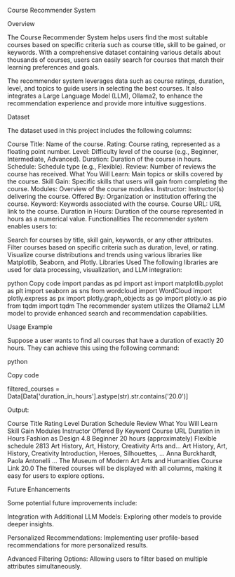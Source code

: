 Course Recommender System

Overview

The Course Recommender System helps users find the most suitable courses based on specific criteria such as course title, skill to be gained, or keywords. With a comprehensive dataset containing various details about thousands of courses, users can easily search for courses that match their learning preferences and goals.

The recommender system leverages data such as course ratings, duration, level, and topics to guide users in selecting the best courses. It also integrates a Large Language Model (LLM), Ollama2, to enhance the recommendation experience and provide more intuitive suggestions.

Dataset

The dataset used in this project includes the following columns:

Course Title: Name of the course.
Rating: Course rating, represented as a floating point number.
Level: Difficulty level of the course (e.g., Beginner, Intermediate, Advanced).
Duration: Duration of the course in hours.
Schedule: Schedule type (e.g., Flexible).
Review: Number of reviews the course has received.
What You Will Learn: Main topics or skills covered by the course.
Skill Gain: Specific skills that users will gain from completing the course.
Modules: Overview of the course modules.
Instructor: Instructor(s) delivering the course.
Offered By: Organization or institution offering the course.
Keyword: Keywords associated with the course.
Course URL: URL link to the course.
Duration in Hours: Duration of the course represented in hours as a numerical value.
Functionalities
The recommender system enables users to:

Search for courses by title, skill gain, keywords, or any other attributes.
Filter courses based on specific criteria such as duration, level, or rating.
Visualize course distributions and trends using various libraries like Matplotlib, Seaborn, and Plotly.
Libraries Used
The following libraries are used for data processing, visualization, and LLM integration:

python
Copy code
import pandas as pd
import ast
import matplotlib.pyplot as plt
import seaborn as sns
from wordcloud import WordCloud
import plotly.express as px
import plotly.graph_objects as go
import plotly.io as pio
from tqdm import tqdm
The recommender system utilizes the Ollama2 LLM model to provide enhanced search and recommendation capabilities.

Usage Example

Suppose a user wants to find all courses that have a duration of exactly 20 hours. They can achieve this using the following command:


python

Copy code

filtered_courses = Data[Data['duration_in_hours'].astype(str).str.contains('20.0')]

Output:

Course Title	Rating	Level	Duration	Schedule	Review	What You Will Learn	Skill Gain	Modules	Instructor	Offered By	Keyword	Course URL	Duration in Hours
Fashion as Design	4.8	Beginner	20 hours (approximately)	Flexible schedule	2813	Art History, Art, History, Creativity Arts and...	Art History, Art, History, Creativity	Introduction, Heroes, Silhouettes, ...	Anna Burckhardt, Paola Antonelli ...	The Museum of Modern Art	Arts and Humanities	Course Link	20.0
The filtered courses will be displayed with all columns, making it easy for users to explore options.

Future Enhancements

Some potential future improvements include:

Integration with Additional LLM Models: Exploring other models to provide deeper insights.

Personalized Recommendations: Implementing user profile-based recommendations for more personalized results.

Advanced Filtering Options: Allowing users to filter based on multiple attributes simultaneously.
